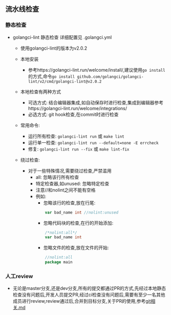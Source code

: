 ## 流水线检查
### 静态检查
- golangci-lint 静态检查 详细配置见 .golangci.yml
    - 使用golangci-lint的版本为v2.0.2
    - 本地安装
        - 参考https://golangci-lint.run/welcome/install/,建议使用`go install`的方式,命令`go install github.com/golangci/golangci-lint/v2/cmd/golangci-lint@v2.0.2`
    - 本地检查有两种方式
        - 可选方式: 结合编辑器集成,如自动保存时进行检查,集成到编辑器参考https://golangci-lint.run/welcome/integrations/
        - 必选方式: git hook检查,在commit时进行检查
    - 常用命令:
        - 运行所有检查: `golangci-lint run` 或 `make lint`
        - 运行单一检查: `golangci-lint run --default=none -E errcheck`
        - 修复: `golangci-lint run --fix` 或 `make lint-fix`
    
    - 绕过检查:
        - 对于一些特殊情况,需要绕过检查,严禁滥用
            - all: 忽略该行所有检查
            - 特定检查器,如unused: 忽略特定检查
            - 注意//和nolint之间不能有空格
            - 例如:
                - 忽略该行的检查,放在行尾:
                ```go
                    var bad_name int //nolint:unused
                ```
                - 忽略代码块的检查,在行的开始添加:
                ```go
                    /*nolint:all*/
                    var bad_name int
                ```
                - 忽略文件的检查,放在文件的开始:
                ```go
                    //nolint:all
                    package main
                ```
### 人工review
- 无论是master分支,还是dev分支,所有的提交都通过PR的方式,先经过本地静态检查没有问题后,开发人员提交PR,经过ci检查没有问题后,需要有至少一名其他成员进行review,review通过后,合并到目标分支,关于PR的使用,参考[git相关.md](git相关.md)

## 